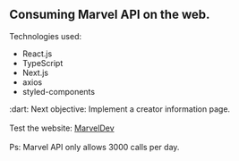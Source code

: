 ## Consuming Marvel API on the web.

<div>
  <span>
      Technologies used:
      <ul>
        <li>React.js</li>
        <li>TypeScript</li>
        <li>Next.js</li>
        <li>axios</li>
        <li>styled-components</li>
      </ul>
  </span>
  
  <span>
    :dart: Next objective: Implement a creator information page.
  </span>
  
  <br />
  <br />
  
  <span>
    Test the website:
    <a target="_blank" href="https://marveldev.herokuapp.com/">
       MarvelDev
    </a>
  </span>
  
  <br />
  <br />
  
  <span>    
    Ps: Marvel API only allows 3000 calls per day.
  </span>
</div>
